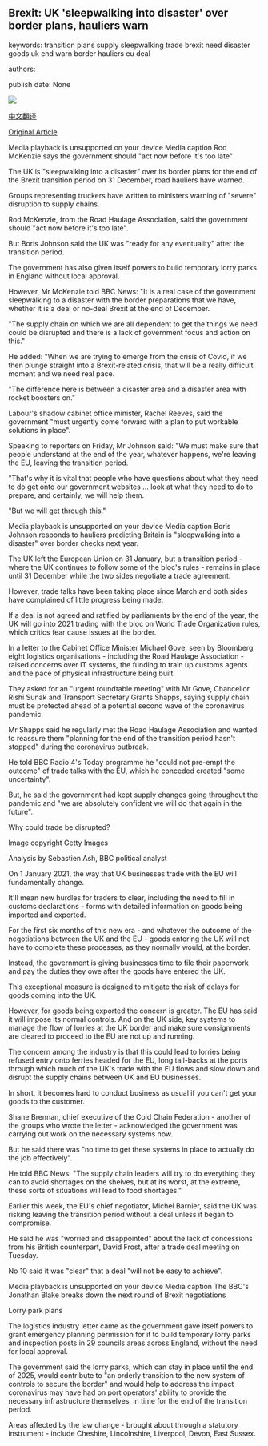 ## Brexit: UK 'sleepwalking into disaster' over border plans, hauliers warn

keywords: transition plans supply sleepwalking trade brexit need disaster goods uk end warn border hauliers eu deal

authors: 

publish date: None

![](https://ichef.bbci.co.uk/images/ic/1024x576/p08qhyxm.jpg)

[中文翻译](Brexit%3A%20UK%20%27sleepwalking%20into%20disaster%27%20over%20border%20plans%2C%20hauliers%20warn_zh.md)

[Original Article](https://www.bbc.com/news/uk-54021421)

Media playback is unsupported on your device Media caption Rod McKenzie says the government should "act now before it's too late"

The UK is "sleepwalking into a disaster" over its border plans for the end of the Brexit transition period on 31 December, road hauliers have warned.

Groups representing truckers have written to ministers warning of "severe" disruption to supply chains.

Rod McKenzie, from the Road Haulage Association, said the government should "act now before it's too late".

But Boris Johnson said the UK was "ready for any eventuality" after the transition period.

The government has also given itself powers to build temporary lorry parks in England without local approval.

However, Mr McKenzie told BBC News: "It is a real case of the government sleepwalking to a disaster with the border preparations that we have, whether it is a deal or no-deal Brexit at the end of December.

"The supply chain on which we are all dependent to get the things we need could be disrupted and there is a lack of government focus and action on this."

He added: "When we are trying to emerge from the crisis of Covid, if we then plunge straight into a Brexit-related crisis, that will be a really difficult moment and we need real pace.

"The difference here is between a disaster area and a disaster area with rocket boosters on."

Labour's shadow cabinet office minister, Rachel Reeves, said the government "must urgently come forward with a plan to put workable solutions in place".

Speaking to reporters on Friday, Mr Johnson said: "We must make sure that people understand at the end of the year, whatever happens, we're leaving the EU, leaving the transition period.

"That's why it is vital that people who have questions about what they need to do get onto our government websites … look at what they need to do to prepare, and certainly, we will help them.

"But we will get through this."

Media playback is unsupported on your device Media caption Boris Johnson responds to hauliers predicting Britain is "sleepwalking into a disaster" over border checks next year.

The UK left the European Union on 31 January, but a transition period - where the UK continues to follow some of the bloc's rules - remains in place until 31 December while the two sides negotiate a trade agreement.

However, trade talks have been taking place since March and both sides have complained of little progress being made.

If a deal is not agreed and ratified by parliaments by the end of the year, the UK will go into 2021 trading with the bloc on World Trade Organization rules, which critics fear cause issues at the border.

In a letter to the Cabinet Office Minister Michael Gove, seen by Bloomberg, eight logistics organisations - including the Road Haulage Association - raised concerns over IT systems, the funding to train up customs agents and the pace of physical infrastructure being built.

They asked for an "urgent roundtable meeting" with Mr Gove, Chancellor Rishi Sunak and Transport Secretary Grants Shapps, saying supply chain must be protected ahead of a potential second wave of the coronavirus pandemic.

Mr Shapps said he regularly met the Road Haulage Association and wanted to reassure them "planning for the end of the transition period hasn't stopped" during the coronavirus outbreak.

He told BBC Radio 4's Today programme he "could not pre-empt the outcome" of trade talks with the EU, which he conceded created "some uncertainty".

But, he said the government had kept supply changes going throughout the pandemic and "we are absolutely confident we will do that again in the future".

Why could trade be disrupted?

Image copyright Getty Images

Analysis by Sebastien Ash, BBC political analyst

On 1 January 2021, the way that UK businesses trade with the EU will fundamentally change.

It'll mean new hurdles for traders to clear, including the need to fill in customs declarations - forms with detailed information on goods being imported and exported.

For the first six months of this new era - and whatever the outcome of the negotiations between the UK and the EU - goods entering the UK will not have to complete these processes, as they normally would, at the border.

Instead, the government is giving businesses time to file their paperwork and pay the duties they owe after the goods have entered the UK.

This exceptional measure is designed to mitigate the risk of delays for goods coming into the UK.

However, for goods being exported the concern is greater. The EU has said it will impose its normal controls. And on the UK side, key systems to manage the flow of lorries at the UK border and make sure consignments are cleared to proceed to the EU are not up and running.

The concern among the industry is that this could lead to lorries being refused entry onto ferries headed for the EU, long tail-backs at the ports through which much of the UK's trade with the EU flows and slow down and disrupt the supply chains between UK and EU businesses.

In short, it becomes hard to conduct business as usual if you can't get your goods to the customer.

Shane Brennan, chief executive of the Cold Chain Federation - another of the groups who wrote the letter - acknowledged the government was carrying out work on the necessary systems now.

But he said there was "no time to get these systems in place to actually do the job effectively".

He told BBC News: "The supply chain leaders will try to do everything they can to avoid shortages on the shelves, but at its worst, at the extreme, these sorts of situations will lead to food shortages."

Earlier this week, the EU's chief negotiator, Michel Barnier, said the UK was risking leaving the transition period without a deal unless it began to compromise.

He said he was "worried and disappointed" about the lack of concessions from his British counterpart, David Frost, after a trade deal meeting on Tuesday.

No 10 said it was "clear" that a deal "will not be easy to achieve".

Media playback is unsupported on your device Media caption The BBC's Jonathan Blake breaks down the next round of Brexit negotiations

Lorry park plans

The logistics industry letter came as the government gave itself powers to grant emergency planning permission for it to build temporary lorry parks and inspection posts in 29 councils areas across England, without the need for local approval.

The government said the lorry parks, which can stay in place until the end of 2025, would contribute to "an orderly transition to the new system of controls to secure the border" and would help to address the impact coronavirus may have had on port operators' ability to provide the necessary infrastructure themselves, in time for the end of the transition period.

Areas affected by the law change - brought about through a statutory instrument - include Cheshire, Lincolnshire, Liverpool, Devon, East Sussex.